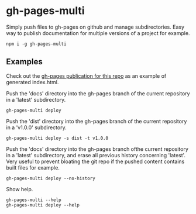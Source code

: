 # gh-pages-multi

Simply push files to gh-pages on github and manage subdirectories. Easy way to publish documentation for multiple versions of a project for example.

    npm i -g gh-pages-multi

## Examples

Check out the [gh-pages publication for this repo](https://albanm.github.io/gh-pages-multi/) as an example of generated index.html.

Push the 'docs' directory into the gh-pages branch of the current repository in a 'latest' subdirectory.

    gh-pages-multi deploy

Push the 'dist' directory into the gh-pages branch of the current repository in a 'v1.0.0' subdirectory.

    gh-pages-multi deploy -s dist -t v1.0.0

Push the 'docs' directory into the gh-pages branch ofthe current repository in a 'latest' subdirectory, and erase all previous history concerning 'latest'. Very useful to prevent bloating the git repo if the pushed content contains built files for example.

    gh-pages-multi deploy --no-history

Show help.

    gh-pages-multi --help
    gh-pages-multi deploy --help
